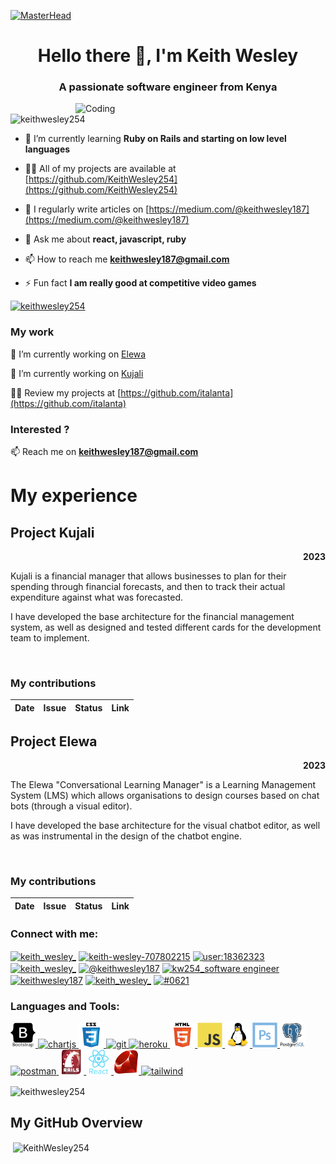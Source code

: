[![MasterHead](https://cdnb.artstation.com/p/assets/images/images/005/671/539/original/guilherme-neves-dva-pixel-colorido-linda-meo-deus-face.gif?1492891729)](https://keithwesley254.github.io/)
<h1 align="center">Hello there 👋, I'm Keith Wesley</h1>
<h3 align="center">A passionate software engineer from Kenya</h3>

<img align="right" alt="Coding" width="400" src="https://i.pinimg.com/originals/f9/13/57/f9135788c6aeeec438abb986f283936c.gif"/>

<p align="left"> <img src="https://komarev.com/ghpvc/?username=keithwesley254&label=Profile%20views&color=0e75b6&style=flat" alt="keithwesley254" /> </p>

- 🌱 I’m currently learning **Ruby on Rails and starting on low level languages**

- 👨‍💻 All of my projects are available at [https://github.com/KeithWesley254](https://github.com/KeithWesley254)

- 📝 I regularly write articles on [https://medium.com/@keithwesley187](https://medium.com/@keithwesley187)

- 💬 Ask me about **react, javascript, ruby**

- 📫 How to reach me **keithwesley187@gmail.com**

- ⚡ Fun fact **I am really good at competitive video games**

<p align="left"> <a href="https://github.com/ryo-ma/github-profile-trophy"><img src="https://github-profile-trophy.vercel.app/?username=keithwesley254" alt="keithwesley254" /></a> </p>

### My work

🔭 I’m currently working on [Elewa](https://github.com/italanta/elewa)
<!-- OR -->
🔭 I’m currently working on [Kujali](https://github.com/italanta/kujali)

<!-- TODO: Update at the end of every day with your  -->
<!-- 🤝 About to score [this bounty](https://github.com/italanta/kujali/issues/17)! -->

👨‍💻 Review my projects at [https://github.com/italanta](https://github.com/italanta)

### Interested ?

📫 Reach me on **keithwesley187@gmail.com**

<h1>My experience</h1>

<!-- EXPERIENCE I -->
<h2 align="left">Project Kujali</h2>

<p align="right"><b>2023</b></p>

<p>
  Kujali is a financial manager that allows businesses to plan for their spending through financial forecasts, and then to track their actual expenditure against what was forecasted.
</p>
<p>
  <!-- Add summary of your own contributions -->
  I have developed the base architecture for the financial management system, as well as designed and tested different cards for the development team to implement.
</p>
<br/>

### My contributions

| Date     	| Issue 	| Status 	| Link 	|
|----------	|-------	|--------	|------	|

<h2 align="left">Project Elewa</h2>

<p align="right"><b>2023</b></p>

<p>
  The Elewa "Conversational Learning Manager" is a Learning Management System (LMS) which allows organisations to design courses based on chat bots (through a visual editor).
</p>
<p>
  <!-- Add summary of your own contributions -->
  I have developed the base architecture for the visual chatbot editor, as well as was instrumental in the design of the chatbot engine.
</p>
<br/>

<!-- Link in this table your actual contributions -->
### My contributions

| Date     	| Issue 	| Status 	| Link 	|
|----------	|-------	|--------	|------	|



<h3 align="left">Connect with me:</h3>
<p align="left">
<a href="https://twitter.com/keith_wesley_" target="blank"><img align="center" src="https://raw.githubusercontent.com/rahuldkjain/github-profile-readme-generator/master/src/images/icons/Social/twitter.svg" alt="keith_wesley_" height="30" width="40" /></a>
<a href="https://linkedin.com/in/keith-wesley-707802215" target="blank"><img align="center" src="https://raw.githubusercontent.com/rahuldkjain/github-profile-readme-generator/master/src/images/icons/Social/linked-in-alt.svg" alt="keith-wesley-707802215" height="30" width="40" /></a>
<a href="https://stackoverflow.com/users/18362323/keith-wesley" target="blank"><img align="center" src="https://raw.githubusercontent.com/rahuldkjain/github-profile-readme-generator/master/src/images/icons/Social/stack-overflow.svg" alt="user:18362323" height="30" width="40" /></a>
<a href="https://instagram.com/keith_wesley_" target="blank"><img align="center" src="https://raw.githubusercontent.com/rahuldkjain/github-profile-readme-generator/master/src/images/icons/Social/instagram.svg" alt="keith_wesley_" height="30" width="40" /></a>
<a href="https://medium.com/@keithwesley187" target="blank"><img align="center" src="https://raw.githubusercontent.com/rahuldkjain/github-profile-readme-generator/master/src/images/icons/Social/medium.svg" alt="@keithwesley187" height="30" width="40" /></a>
<a href="https://www.youtube.com/channel/UCAcc5qfwUcPaxke8xbzomgg" target="blank"><img align="center" src="https://raw.githubusercontent.com/rahuldkjain/github-profile-readme-generator/master/src/images/icons/Social/youtube.svg" alt="kw254_software engineer" height="30" width="40" /></a>
<a href="https://www.hackerrank.com/keithwesley187" target="blank"><img align="center" src="https://raw.githubusercontent.com/rahuldkjain/github-profile-readme-generator/master/src/images/icons/Social/hackerrank.svg" alt="keithwesley187" height="30" width="40" /></a>
<a href="https://www.leetcode.com/keith_wesley_" target="blank"><img align="center" src="https://raw.githubusercontent.com/rahuldkjain/github-profile-readme-generator/master/src/images/icons/Social/leet-code.svg" alt="keith_wesley_" height="30" width="40" /></a>
<a href="https://discord.gg/#0621" target="blank"><img align="center" src="https://raw.githubusercontent.com/rahuldkjain/github-profile-readme-generator/master/src/images/icons/Social/discord.svg" alt="#0621" height="30" width="40" /></a>
</p>

<h3 align="left">Languages and Tools:</h3>
<p align="left"> <a href="https://getbootstrap.com" target="_blank" rel="noreferrer"> <img src="https://raw.githubusercontent.com/devicons/devicon/master/icons/bootstrap/bootstrap-plain-wordmark.svg" alt="bootstrap" width="40" height="40"/> </a> <a href="https://www.chartjs.org" target="_blank" rel="noreferrer"> <img src="https://www.chartjs.org/media/logo-title.svg" alt="chartjs" width="40" height="40"/> </a> <a href="https://www.w3schools.com/css/" target="_blank" rel="noreferrer"> <img src="https://raw.githubusercontent.com/devicons/devicon/master/icons/css3/css3-original-wordmark.svg" alt="css3" width="40" height="40"/> </a> <a href="https://git-scm.com/" target="_blank" rel="noreferrer"> <img src="https://www.vectorlogo.zone/logos/git-scm/git-scm-icon.svg" alt="git" width="40" height="40"/> </a> <a href="https://heroku.com" target="_blank" rel="noreferrer"> <img src="https://www.vectorlogo.zone/logos/heroku/heroku-icon.svg" alt="heroku" width="40" height="40"/> </a> <a href="https://www.w3.org/html/" target="_blank" rel="noreferrer"> <img src="https://raw.githubusercontent.com/devicons/devicon/master/icons/html5/html5-original-wordmark.svg" alt="html5" width="40" height="40"/> </a> <a href="https://developer.mozilla.org/en-US/docs/Web/JavaScript" target="_blank" rel="noreferrer"> <img src="https://raw.githubusercontent.com/devicons/devicon/master/icons/javascript/javascript-original.svg" alt="javascript" width="40" height="40"/> </a> <a href="https://www.linux.org/" target="_blank" rel="noreferrer"> <img src="https://raw.githubusercontent.com/devicons/devicon/master/icons/linux/linux-original.svg" alt="linux" width="40" height="40"/> </a> <a href="https://www.photoshop.com/en" target="_blank" rel="noreferrer"> <img src="https://raw.githubusercontent.com/devicons/devicon/master/icons/photoshop/photoshop-line.svg" alt="photoshop" width="40" height="40"/> </a> <a href="https://www.postgresql.org" target="_blank" rel="noreferrer"> <img src="https://raw.githubusercontent.com/devicons/devicon/master/icons/postgresql/postgresql-original-wordmark.svg" alt="postgresql" width="40" height="40"/> </a> <a href="https://postman.com" target="_blank" rel="noreferrer"> <img src="https://www.vectorlogo.zone/logos/getpostman/getpostman-icon.svg" alt="postman" width="40" height="40"/> </a> <a href="https://rubyonrails.org" target="_blank" rel="noreferrer"> <img src="https://raw.githubusercontent.com/devicons/devicon/master/icons/rails/rails-original-wordmark.svg" alt="rails" width="40" height="40"/> </a> <a href="https://reactjs.org/" target="_blank" rel="noreferrer"> <img src="https://raw.githubusercontent.com/devicons/devicon/master/icons/react/react-original-wordmark.svg" alt="react" width="40" height="40"/> </a> <a href="https://www.ruby-lang.org/en/" target="_blank" rel="noreferrer"> <img src="https://raw.githubusercontent.com/devicons/devicon/master/icons/ruby/ruby-original.svg" alt="ruby" width="40" height="40"/> </a> <a href="https://tailwindcss.com/" target="_blank" rel="noreferrer"> <img src="https://www.vectorlogo.zone/logos/tailwindcss/tailwindcss-icon.svg" alt="tailwind" width="40" height="40"/> </a> </p>

<p><img align="center" src="https://github-readme-streak-stats.herokuapp.com/?user=keithwesley254&" alt="keithwesley254" /></p>

<h2 align="left">My GitHub Overview</h2>

<p>&nbsp;<img align="center" src="https://github-readme-stats.vercel.app/api?username=KeithWesley254&show_icons=true&locale=en" alt="KeithWesley254" /></p>
